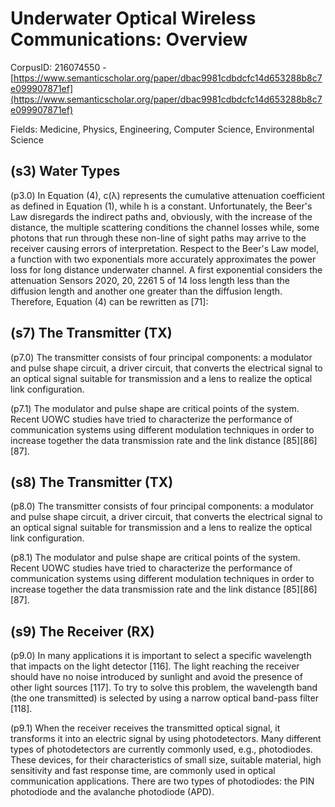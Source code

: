 # Underwater Optical Wireless Communications: Overview

CorpusID: 216074550 - [https://www.semanticscholar.org/paper/dbac9981cdbdcfc14d653288b8c7e099907871ef](https://www.semanticscholar.org/paper/dbac9981cdbdcfc14d653288b8c7e099907871ef)

Fields: Medicine, Physics, Engineering, Computer Science, Environmental Science

## (s3) Water Types
(p3.0) In Equation (4), c(λ) represents the cumulative attenuation coefficient as defined in Equation (1), while h is a constant. Unfortunately, the Beer's Law disregards the indirect paths and, obviously, with the increase of the distance, the multiple scattering conditions the channel losses while, some photons that run through these non-line of sight paths may arrive to the receiver causing errors of interpretation. Respect to the Beer's Law model, a function with two exponentials more accurately approximates the power loss for long distance underwater channel. A first exponential considers the attenuation Sensors 2020, 20, 2261 5 of 14 loss length less than the diffusion length and another one greater than the diffusion length. Therefore, Equation (4) can be rewritten as [71]:
## (s7) The Transmitter (TX)
(p7.0) The transmitter consists of four principal components: a modulator and pulse shape circuit, a driver circuit, that converts the electrical signal to an optical signal suitable for transmission and a lens to realize the optical link configuration.

(p7.1) The modulator and pulse shape are critical points of the system. Recent UOWC studies have tried to characterize the performance of communication systems using different modulation techniques in order to increase together the data transmission rate and the link distance [85][86][87].
## (s8) The Transmitter (TX)
(p8.0) The transmitter consists of four principal components: a modulator and pulse shape circuit, a driver circuit, that converts the electrical signal to an optical signal suitable for transmission and a lens to realize the optical link configuration.

(p8.1) The modulator and pulse shape are critical points of the system. Recent UOWC studies have tried to characterize the performance of communication systems using different modulation techniques in order to increase together the data transmission rate and the link distance [85][86][87].
## (s9) The Receiver (RX)
(p9.0) In many applications it is important to select a specific wavelength that impacts on the light detector [116]. The light reaching the receiver should have no noise introduced by sunlight and avoid the presence of other light sources [117]. To try to solve this problem, the wavelength band (the one transmitted) is selected by using a narrow optical band-pass filter [118].

(p9.1) When the receiver receives the transmitted optical signal, it transforms it into an electric signal by using photodetectors. Many different types of photodetectors are currently commonly used, e.g., photodiodes. These devices, for their characteristics of small size, suitable material, high sensitivity and fast response time, are commonly used in optical communication applications. There are two types of photodiodes: the PIN photodiode and the avalanche photodiode (APD).
